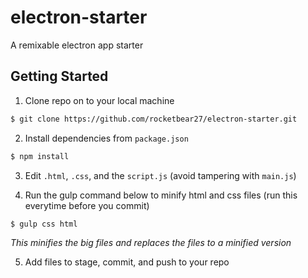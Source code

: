 # electron-starter
A remixable electron app starter

## Getting Started
1. Clone repo on to your local machine

``` bash
$ git clone https://github.com/rocketbear27/electron-starter.git
``` 

2. Install dependencies from `package.json`

``` bash
$ npm install
```

3. Edit `.html`, `.css`, and the `script.js` (avoid tampering with `main.js`)

4. Run the gulp command below to minify html and css files (run this everytime before you commit)

``` bash
$ gulp css html
```

_This minifies the big files and replaces the files to a minified version_

5. Add files to stage, commit, and push to your repo

``` bash

```